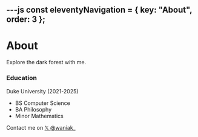 ---js
const eleventyNavigation = {
	key: "About",
	order: 3
};
---
# About

Explore the dark forest with me.


### Education
Duke University (2021-2025)
- BS Computer Science
- BA Philosophy
- Minor Mathematics


Contact me on [𝕏 @waniak_](https://x.com/waniak_)